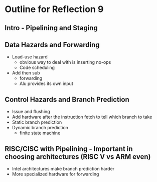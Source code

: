# Outline for Reflection 9

## Intro - Pipelining and Staging

## Data Hazards and Forwarding

- Load-use hazard
  - obvious way to deal with is inserting no-ops
  - Code scheduling
- Add then sub
  - forwarding
  - Alu provides its own input

## Control Hazards and Branch Prediction

- Issue and flushing
- Add hardware after the instruction fetch to tell which branch to take
- Static branch prediction
- Dynamic branch prediction
  - finite state machine

## RISC/CISC with Pipelining - Important in choosing architectures (RISC V vs ARM even)

- Intel architectures make branch prediction harder
- More specialized hardware for forwarding